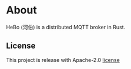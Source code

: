 
# About
HeBo (河伯) is a distributed MQTT broker in Rust.


## License
This project is release with Apache-2.0 [license](LICENSE)
